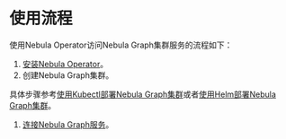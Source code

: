 # 使用流程

使用Nebula Operator访问Nebula Graph集群服务的流程如下：

1. [安装Nebula Operator](2.deploy-nebula-operator.md)。
2. 创建Nebula Graph集群。
   
  具体步骤参考[使用Kubectl部署Nebula Graph集群](3.deploy-nebula-graph-cluster/3.1create-cluster-with-kubectl.md)或者[使用Helm部署Nebula Graph集群](3.deploy-nebula-graph-cluster/3.2create-cluster-with-helm.md)。

1. [连接Nebula Graph服务](4.connect-to-nebula-graph-service.md)。